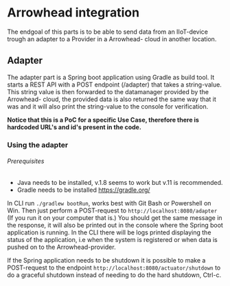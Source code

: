 # Arrowhead integration
The endgoal of this parts is to be able to send data from an IIoT-device trough an adapter to a Provider in a Arrowhead-
cloud in another location.
## Adapter
The adapter part is a Spring boot application using Gradle as build tool. It starts a REST API with a POST endpoint
(/adapter) that takes a string-value. This string value is then forwarded to the datamanager provided by the Arrowhead-
cloud, the provided data is also returned the same way that it was and it will also print
the string-value to the console for verification.

**Notice that this is a PoC for a specific Use Case, therefore there is
hardcoded URL's and id's present in the code.** 


### Using the adapter
###### Prerequisites
- Java needs to be installed, v.1.8 seems to work but v.11 is recommended.
- Gradle needs to be installed https://gradle.org/
  
In CLI run `./gradlew bootRun`, works best with Git Bash or Powershell on Win.
Then just perform a POST-request to `http://localhost:8080/adapter` (If you run it on your computer that is.)
You should get the same message in the response, it will also be printed out in the console where the Spring boot
application is running.
In the CLI there will be logs printed displaying the status of the application, i.e when the system is registered
or when data is pushed on to the Arrowhead-provider.

If the Spring application needs to be shutdown it is possible to make a POST-request to the endpoint
`http://localhost:8080/actuator/shutdown` to do a graceful shutdown instead of needing to do the hard shutdown, Ctrl-c.

